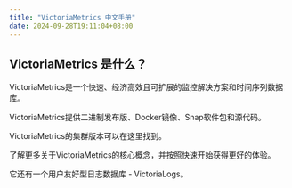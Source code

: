 ```yaml
---
title: "VictoriaMetrics 中文手册"
date: 2024-09-28T19:11:04+08:00
---
```


## VictoriaMetrics 是什么？

VictoriaMetrics是一个快速、经济高效且可扩展的监控解决方案和时间序列数据库。

VictoriaMetrics提供二进制发布版、Docker镜像、Snap软件包和源代码。

VictoriaMetrics的集群版本可以在这里找到。

了解更多关于VictoriaMetrics的核心概念，并按照快速开始获得更好的体验。

它还有一个用户友好型日志数据库 - VictoriaLogs。